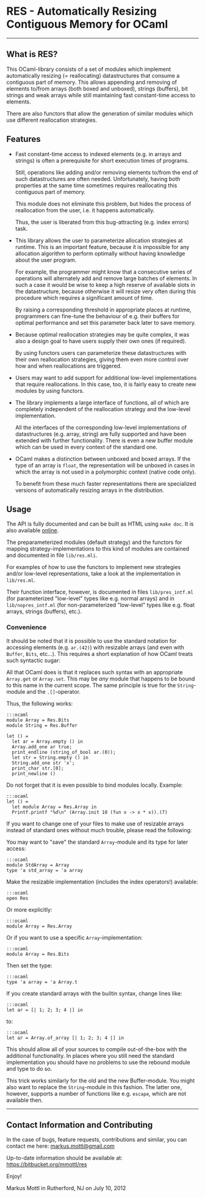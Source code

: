 RES - Automatically Resizing Contiguous Memory for OCaml
========================================================

---------------------------------------------------------------------------

What is RES?
------------

This OCaml-library consists of a set of modules which implement automatically
resizing (= reallocating) datastructures that consume a contiguous part
of memory.  This allows appending and removing of elements to/from arrays
(both boxed and unboxed), strings (buffers), bit strings and weak arrays
while still maintaining fast constant-time access to elements.

There are also functors that allow the generation of similar modules which
use different reallocation strategies.

Features
--------

  * Fast constant-time access to indexed elements (e.g. in arrays and
    strings) is often a prerequisite for short execution times of programs.

    Still, operations like adding and/or removing elements to/from the
    end of such datastructures are often needed.  Unfortunately, having
    both properties at the same time sometimes requires reallocating this
    contiguous part of memory.

    This module does not eliminate this problem, but hides the process of
    reallocation from the user, i.e. it happens automatically.

    Thus, the user is liberated from this bug-attracting (e.g. index errors)
    task.

  * This library allows the user to parameterize allocation strategies at
    runtime.  This is an important feature, because it is impossible for
    any allocation algorithm to perform optimally without having knowledge
    about the user program.

    For example, the programmer might know that a consecutive series of
    operations will alternately add and remove large batches of elements.
    In such a case it would be wise to keep a high reserve of available slots
    in the datastructure, because otherwise it will resize very often during
    this procedure which requires a significant amount of time.

    By raising a corresponding threshold in appropriate places at runtime,
    programmers can fine-tune the behaviour of e.g. their buffers for optimal
    performance and set this parameter back later to save memory.

  * Because optimal reallocation strategies may be quite complex,
    it was also a design goal to have users supply their own ones (if
    required).

    By using functors users can parameterize these datastructures with their
    own reallocation strategies, giving them even more control over how and
    when reallocations are triggered.

  * Users may want to add support for additional low-level implementations
    that require reallocations.  In this case, too, it is fairly easy to
    create new modules by using functors.

  * The library implements a large interface of functions, all of which
    are completely independent of the reallocation strategy and the low-level
    implementation.

    All the interfaces of the corresponding low-level implementations of
    datastructures (e.g. array, string) are fully supported and have been
    extended with further functionality.  There is even a new buffer module
    which can be used in every context of the standard one.

  * OCaml makes a distinction between unboxed and boxed arrays.  If the type
    of an array is `float`, the representation will be unboxed in cases in
    which the array is not used in a polymorphic context (native code only).

    To benefit from these much faster representations there are specialized
    versions of automatically resizing arrays in the distribution.

Usage
-----

The API is fully documented and can be built as HTML using `make doc`.
It is also available [online](http://mmottl.bitbucket.org/projects/res/api/).

The preparameterized modules (default strategy) and the functors for mapping
strategy-implementations to this kind of modules are contained and documented
in file `lib/res.mli`.

For examples of how to use the functors to implement new strategies and/or
low-level representations, take a look at the implementation in `lib/res.ml`.

Their function interface, however, is documented in files `lib/pres_intf.ml`
(for parameterized "low-level" types like e.g. normal arrays) and in
`lib/nopres_intf.ml` (for non-parameterized "low-level" types like e.g. float
arrays, strings (buffers), etc.).

### Convenience

It should be noted that it is possible to use the standard notation for
accessing elements (e.g. `ar.(42)`) with resizable arrays (and even with
`Buffer`, `Bits`, etc...).  This requires a short explanation of how OCaml
treats such syntactic sugar:

All that OCaml does is that it replaces such syntax with an appropriate
`Array.get` or `Array.set`.  This may be _any_ module that happens to be
bound to this name in the current scope.  The same principle is true for the
`String`-module and the `.[]`-operator.

Thus, the following works:

    :::ocaml
    module Array = Res.Bits
    module String = Res.Buffer

    let () =
      let ar = Array.empty () in
      Array.add_one ar true;
      print_endline (string_of_bool ar.(0));
      let str = String.empty () in
      String.add_one str 'x';
      print_char str.[0];
      print_newline ()

Do not forget that it is even possible to bind modules locally.  Example:

    :::ocaml
    let () =
      let module Array = Res.Array in
      Printf.printf "%d\n" (Array.init 10 (fun x -> x * x)).(7)

If you want to change one of your files to make use of resizable arrays
instead of standard ones without much trouble, please read the following:

You may want to "save" the standard `Array`-module and its type for later
access:

    :::ocaml
    module StdArray = Array
    type 'a std_array = 'a array

Make the resizable implementation (includes the index operators!) available:

    :::ocaml
    open Res

Or more explicitly:

    :::ocaml
    module Array = Res.Array

Or if you want to use a specific `Array`-implementation:

    :::ocaml
    module Array = Res.Bits

Then set the type:

    :::ocaml
    type 'a array = 'a Array.t

If you create standard arrays with the builtin syntax, change lines like:

    :::ocaml
    let ar = [| 1; 2; 3; 4 |] in

to:

    :::ocaml
    let ar = Array.of_array [| 1; 2; 3; 4 |] in

This should allow all of your sources to compile out-of-the-box with the
additional functionality.  In places where you still need the standard
implementation you should have no problems to use the rebound module
and type to do so.

This trick works similarly for the old and the new Buffer-module.  You might
also want to replace the `String`-module in this fashion.  The latter one,
however, supports a number of functions like e.g. `escape`, which are not
available then.

---------------------------------------------------------------------------

Contact Information and Contributing
------------------------------------

In the case of bugs, feature requests, contributions and similar, you can
contact me here: <markus.mottl@gmail.com>

Up-to-date information should be available at:
<https://bitbucket.org/mmottl/res>

Enjoy!

Markus Mottl in Rutherford, NJ on July 10, 2012
